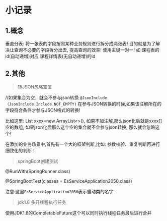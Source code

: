 # 小记录

## 1.概念

垂直分表: 将一张表的字段按照某种业务规则进行拆分成两张表! 目的就是为了解决让查询不必要的字段拆分出去, 提高查询的效率!  使用主键一对一! 如:课程表的id(自动递增)对应 课程详情表(无自动递增)的id

## 2.其他

> 转JSON忽略空值

//如果集合为空，就会不参与json转换 `@JsonInclude（JsonInclude.Include.NOT_EMPTY)`  在参与JSON转换的时候,如果该注解所在的字段符合条件才参与JSON格式的转换!  

比如这里: List xxxx=new ArrayList<>(),  如果不加注解,那么json化后就是xxxx[] 空的数组, 如果json化后那么这个空的集合就不会参与json转换, 那么就会忽略这个!

在添加的业务场景中,首先有一个大的框架判断,比如: 参数校验、重复判断再进行细致化的判断！

> springBoot创建测试

@RunWith(SpringRunner.class)

@SpringBootTest(classes = EsServiceApplication2050.class)

注意:这里`EsServiceApplication2050`表示启动类的名字

> jdk1.8 多开线程执行任务

使用JDK1.8的CompletableFuture这个可以同时执行线程任务最后进行合并

